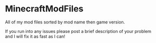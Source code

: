 # MinecraftModFiles
 All of my mod files sorted by mod name then game version.
 
If you run into any issues please post a brief description of your problem and I will fix it as fast as I can!
